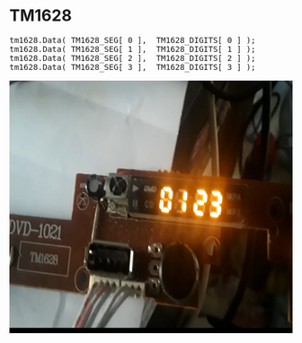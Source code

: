# TM1628

<pre>
tm1628.Data( TM1628_SEG[ 0 ],  TM1628_DIGITS[ 0 ] );
tm1628.Data( TM1628_SEG[ 1 ],  TM1628_DIGITS[ 1 ] );
tm1628.Data( TM1628_SEG[ 2 ],  TM1628_DIGITS[ 2 ] );
tm1628.Data( TM1628_SEG[ 3 ],  TM1628_DIGITS[ 3 ] );

<img align="left" width="600" height="450" src="https://github.com/josimarpereiraleite/TM1628/blob/main/Images/image_0.png"

<p>
<a href="https://www.youtube.com/watch?v=LH-DmUjCvrw"><img src="https://img.youtube.com/vi/LH-DmUjCvrw/0.jpg" style="width:100%;"></a>    
</p>

</pre>
